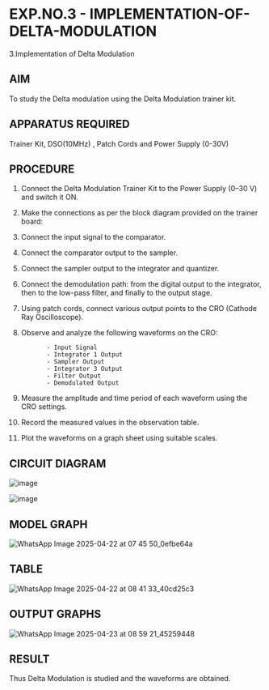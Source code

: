 # EXP.NO.3 - IMPLEMENTATION-OF-DELTA-MODULATION

3.Implementation of Delta Modulation 
  
## AIM    
 
 To study the Delta modulation using the Delta Modulation trainer kit. 

## APPARATUS REQUIRED

Trainer Kit, DSO(10MHz) , Patch Cords and Power Supply (0-30V)   

## PROCEDURE

1. Connect the Delta Modulation Trainer Kit to the Power Supply (0–30 V) and switch it ON.

2. Make the connections as per the block diagram provided on the trainer board:

3. Connect the input signal to the comparator.

4. Connect the comparator output to the sampler.

5. Connect the sampler output to the integrator and quantizer.

6. Connect the demodulation path: from the digital output to the integrator, then to the low-pass filter, and finally to the output stage.

7. Using patch cords, connect various output points to the CRO (Cathode Ray Oscilloscope).

8. Observe and analyze the following waveforms on the CRO:

              - Input Signal  
              - Integrator 1 Output  
              - Sampler Output  
              - Integrator 3 Output  
              - Filter Output  
              - Demodulated Output  

 9. Measure the amplitude and time period of each waveform using the CRO settings.

10. Record the measured values in the observation table.

11. Plot the waveforms on a graph sheet using suitable scales.



## CIRCUIT DIAGRAM

![image](https://github.com/user-attachments/assets/0d64b9df-3861-4eb0-8c14-3eca5a6e322a)

![image](https://github.com/user-attachments/assets/1c79b890-a02a-4bac-a6ca-c4e2f237bd75)





## MODEL GRAPH

![WhatsApp Image 2025-04-22 at 07 45 50_0efbe64a](https://github.com/user-attachments/assets/6d974e81-745d-4d15-a4e0-25cb01100644)




## TABLE

![WhatsApp Image 2025-04-22 at 08 41 33_40cd25c3](https://github.com/user-attachments/assets/0db95652-52b3-4e13-b78b-ce4ca9a2d178)




## OUTPUT GRAPHS

![WhatsApp Image 2025-04-23 at 08 59 21_45259448](https://github.com/user-attachments/assets/3d4f29ab-00c3-4b4e-88f7-972dfc290123)




## RESULT 

 Thus Delta Modulation is studied and the waveforms are obtained.
